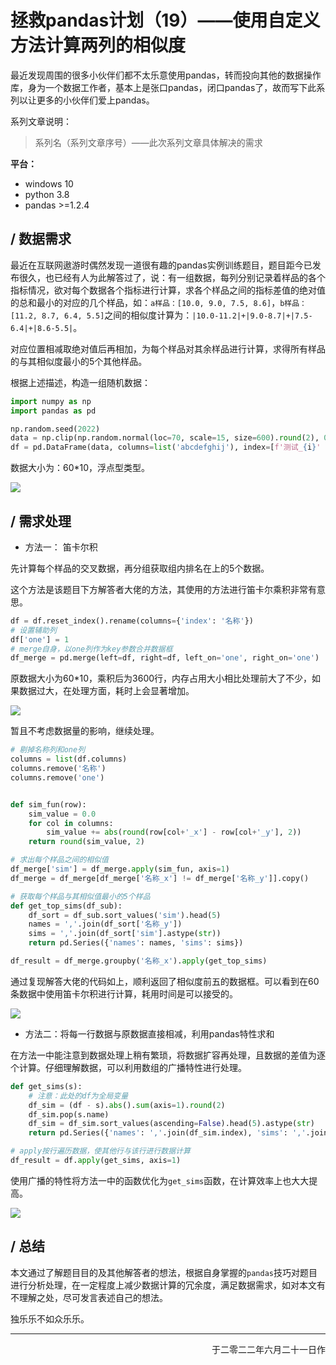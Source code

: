 # 拯救pandas计划（19）——使用自定义方法计算两列的相似度

最近发现周围的很多小伙伴们都不太乐意使用pandas，转而投向其他的数据操作库，身为一个数据工作者，基本上是张口pandas，闭口pandas了，故而写下此系列以让更多的小伙伴们爱上pandas。

系列文章说明：

> 系列名（系列文章序号）——此次系列文章具体解决的需求

**平台：**

- windows 10
- python 3.8
- pandas >=1.2.4  

## / 数据需求

最近在互联网遨游时偶然发现一道很有趣的pandas实例训练题目，题目距今已发布很久，也已经有人为此解答过了，说：有一组数据，每列分别记录着样品的各个指标情况，欲对每个数据各个指标进行计算，求各个样品之间的指标差值的绝对值的总和最小的对应的几个样品，如：`a样品：[10.0, 9.0, 7.5, 8.6]`，`b样品：[11.2, 8.7, 6.4, 5.5]`之间的相似度计算为：`|10.0-11.2|+|9.0-8.7|+|7.5-6.4|+|8.6-5.5|`。  

对应位置相减取绝对值后再相加，为每个样品对其余样品进行计算，求得所有样品的与其相似度最小的5个其他样品。  

根据上述描述，构造一组随机数据：  

```python
import numpy as np
import pandas as pd

np.random.seed(2022)
data = np.clip(np.random.normal(loc=70, scale=15, size=600).round(2), 0, 100).reshape(60, 10)
df = pd.DataFrame(data, columns=list('abcdefghij'), index=[f'测试_{i}' for i in range(1, 61)])
```

数据大小为：60\*10，浮点型类型。  

![](https://s2.loli.net/2022/06/21/sngZOCA7xymc5Li.png)  

## / 需求处理

- 方法一：  笛卡尔积

先计算每个样品的交叉数据，再分组获取组内排名在上的5个数据。  

这个方法是该题目下方解答者大佬的方法，其使用的方法进行笛卡尔乘积非常有意思。  

```python
df = df.reset_index().rename(columns={'index': '名称'})  
# 设置辅助列
df['one'] = 1
# merge自身，以one列作为key参数合并数据框
df_merge = pd.merge(left=df, right=df, left_on='one', right_on='one')
```

原数据大小为60\*10，乘积后为3600行，内存占用大小相比处理前大了不少，如果数据过大，在处理方面，耗时上会显著增加。  

![](https://s2.loli.net/2022/06/21/UjVYfzqeK5sWond.png)  

暂且不考虑数据量的影响，继续处理。  

```python
# 剔掉名称列和one列
columns = list(df.columns)
columns.remove('名称')
columns.remove('one')


def sim_fun(row):
    sim_value = 0.0
    for col in columns:
        sim_value += abs(round(row[col+'_x'] - row[col+'_y'], 2))
    return round(sim_value, 2)

# 求出每个样品之间的相似值
df_merge['sim'] = df_merge.apply(sim_fun, axis=1)
df_merge = df_merge[df_merge['名称_x'] != df_merge['名称_y']].copy()

# 获取每个样品与其相似值最小的5个样品
def get_top_sims(df_sub):
    df_sort = df_sub.sort_values('sim').head(5)
    names = ','.join(df_sort['名称_y'])
    sims = ','.join(df_sort['sim'].astype(str))
    return pd.Series({'names': names, 'sims': sims})

df_result = df_merge.groupby('名称_x').apply(get_top_sims)
```

通过复现解答大佬的代码如上，顺利返回了相似度前五的数据框。可以看到在60条数据中使用笛卡尔积进行计算，耗用时间是可以接受的。  

![](https://s2.loli.net/2022/06/21/jqv4DVCcg1KBFwk.png)  

- 方法二：将每一行数据与原数据直接相减，利用pandas特性求和  

在方法一中能注意到数据处理上稍有繁琐，将数据扩容再处理，且数据的差值为逐个计算。仔细理解数据，可以利用数组的广播特性进行处理。  

```python
def get_sims(s):
    # 注意：此处的df为全局变量
    df_sim = (df - s).abs().sum(axis=1).round(2)
    df_sim.pop(s.name)
    df_sim = df_sim.sort_values(ascending=False).head(5).astype(str)
    return pd.Series({'names': ','.join(df_sim.index), 'sims': ','.join(df_sim.values)})

# apply按行遍历数据，使其他行与该行进行数据计算
df_result = df.apply(get_sims, axis=1)
```

使用广播的特性将方法一中的函数优化为`get_sims`函数，在计算效率上也大大提高。  

![](https://s2.loli.net/2022/06/21/rYyklWCzXgNZnp5.png)  

## / 总结

本文通过了解题目目的及其他解答者的想法，根据自身掌握的`pandas`技巧对题目进行分析处理，在一定程度上减少数据计算的冗余度，满足数据需求，如对本文有不理解之处，尽可发言表述自己的想法。  

独乐乐不如众乐乐。  

--- 

<p align="right">于二零二二年六月二十一日作</p>
